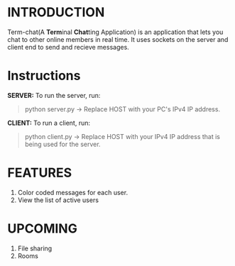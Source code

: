 # INTRODUCTION
Term-chat(A **Term**inal **Chat**ting Application) is an application that lets you chat to other online members in real time. It uses sockets on the server and client end to send and recieve messages.

# Instructions

**SERVER:**
To run the server, run: 
> python server.py
-> Replace HOST with your PC's IPv4 IP address.

**CLIENT:**
To run a client, run: 
> python client.py
-> Replace HOST with your IPv4 IP address that is being used for the server.

# FEATURES
1. Color coded messages for each user.
2. View the list of active users

# UPCOMING
1. File sharing
2. Rooms

